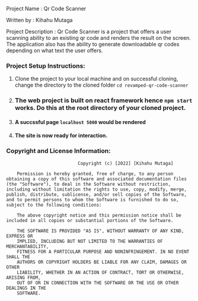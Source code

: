 Project Name : Qr Code Scanner

Written by : Kihahu Mutaga

Project Description :
Qr Code Scanner is a project that offers a user scanning ability to an existing qr code and renders the result on the screen. The application also has the ability to generate downloadable qr codes depending on what text the user offers.

### Project Setup Instructions:
1.  Clone the project to your local machine and on successful cloning, change the directory to the cloned folder 
   `cd revamped-qr-code-scanner`

2.  ### The web project is built on react framework hence `npm start` works. Do this at the root directory of your cloned project.

3.  #### A succssful page `localhost 5000` would be rendered

4.  #### The site is now ready for interaction.
   
### Copyright and License Information:

                               Copyright (c) [2022] [Kihahu Mutaga]

        Permission is hereby granted, free of charge, to any person obtaining a copy of this software and associated documentation files (the "Software"), to deal in the Software without restriction, including without limitation the rights to use, copy, modify, merge, publish, distribute, sublicense, and/or sell copies of the Software, and to permit persons to whom the Software is furnished to do so, subject to the following conditions:

        The above copyright notice and this permission notice shall be included in all copies or substantial portions of the Software.

        THE SOFTWARE IS PROVIDED "AS IS", WITHOUT WARRANTY OF ANY KIND, EXPRESS OR
        IMPLIED, INCLUDING BUT NOT LIMITED TO THE WARRANTIES OF MERCHANTABILITY,
        FITNESS FOR A PARTICULAR PURPOSE AND NONINFRINGEMENT. IN NO EVENT SHALL THE
        AUTHORS OR COPYRIGHT HOLDERS BE LIABLE FOR ANY CLAIM, DAMAGES OR OTHER
        LIABILITY, WHETHER IN AN ACTION OF CONTRACT, TORT OR OTHERWISE, ARISING FROM,
        OUT OF OR IN CONNECTION WITH THE SOFTWARE OR THE USE OR OTHER DEALINGS IN THE
        SOFTWARE.
